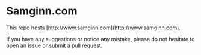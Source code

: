 Samginn.com
===

This repo hosts [http://www.samginn.com](http://www.samginn.com).

If you have any suggestions or notice any mistake, please do not hesitate to open an issue or submit a pull request.
